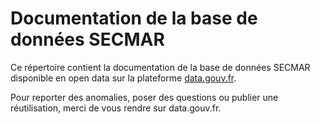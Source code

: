 # Documentation de la base de données SECMAR
Ce répertoire contient la documentation de la base de données SECMAR disponible en open data sur la plateforme [data.gouv.fr](https://www.data.gouv.fr/fr/datasets/operations-coordonnees-par-les-cross/).

Pour reporter des anomalies, poser des questions ou publier une réutilisation, merci de vous rendre sur data.gouv.fr.
